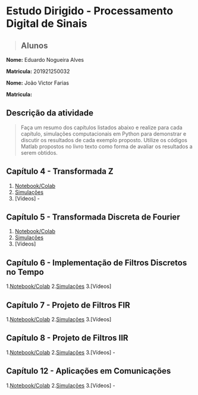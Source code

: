 # Estudo Dirigido - Processamento Digital de Sinais

> ## Alunos

**Nome:** Eduardo Nogueira Alves

**Matricula:** 201921250032  


**Nome:** João Victor Farias 

**Matricula:**

## Descrição da atividade

> Faça um resumo dos capítulos listados abaixo e realize para cada capítulo, simulações computacionais em Python para demonstrar e discutir os resultados de cada exemplo proposto. Utilize os códigos Matlab propostos no livro texto como forma de avaliar os resultados a serem obtidos.

## Capítulo 4 - Transformada Z

1. [Notebook/Colab](https://colab.research.google.com/drive/17G9JwQhO9D7XNa5QNJ2A4PYR9YM3_Gns#scrollTo=ER7tkhLZw0zq)
2. [Simulações](https://colab.research.google.com/drive/1VgRZFB206sW7Jjq2niA8N59-YdNG3LWb#scrollTo=pxTsyJIw0lBZ)
3. [Vídeos] - 

## Capítulo 5 - Transformada Discreta de Fourier

1. [Notebook/Colab](https://colab.research.google.com/drive/1h1eVI5sNxaLOqMhE5FKwjRdizkUzHmo8#scrollTo=xqJDrtDshMRe)
2. [Simulações](https://colab.research.google.com/drive/1CvKrF_LY_A1PzrFdmrrSVsBdOC0UVLQn#scrollTo=e_BhSTgykGi3)
3. [Vídeos] 

## Capítulo 6 - Implementação de Filtros Discretos no Tempo

1.[Notebook/Colab](https://colab.research.google.com/drive/10CNMv7FHq3v5TMEFPrusRXJFBQ2FTQYG#scrollTo=iCGNL-VY7lFV)
2.[Simulações](https://colab.research.google.com/drive/1QEbpwtfCoawWUG_e-kUiLnCnjNguEZ1z#scrollTo=2u5-AHC_Bl60)
3.[Vídeos] 

## Capítulo 7 - Projeto de Filtros FIR

1.[Notebook/Colab](https://colab.research.google.com/drive/1b4Sz5C0DFQK4hMGCWSjsTGOYWkDYIOtk#scrollTo=qDZQT9VSJ1sm)
2.[Simulações](https://colab.research.google.com/drive/1WhbWrCS4_2aIqFPX6d-1yhoddIhy26Ft#scrollTo=dbDCvJA7LnSp)
3.[Vídeos]

## Capítulo 8 - Projeto de Filtros IIR

1.[Notebook/Colab](https://colab.research.google.com/drive/1VezX-pvTloPX-j4OP-i_fawXhlzBSE9Z#scrollTo=yvmwNeN6djMw)
2.[Simulações](https://colab.research.google.com/drive/1gM2vU_2p5bs5g-kr4HMabAmoqtuM8NAS#scrollTo=HlaE-yUlg4iO)
3.[Vídeos] -

## Capítulo 12 - Aplicações em Comunicações

1.[Notebook/Colab](https://colab.research.google.com/drive/1lpEdEZB9sfYMWWmykdxN1zS55xPr5MlF#scrollTo=kPJEQbjejpML)
2.[Simulações](https://colab.research.google.com/drive/19E-CGavl-dCJ8poaoaXj8FtGqLbJvxXq#scrollTo=jNgGcPuykTXS)
3.[Vídeos] -